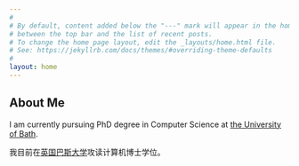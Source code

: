 ```yaml
---
#
# By default, content added below the "---" mark will appear in the home page
# between the top bar and the list of recent posts.
# To change the home page layout, edit the _layouts/home.html file.
# See: https://jekyllrb.com/docs/themes/#overriding-theme-defaults
#
layout: home
---
```


## About Me 
I am currently pursuing PhD degree in Computer Science at [the University of Bath](https://www.bath.ac.uk/). 

我目前在[英国巴斯大学](https://www.bath.ac.uk/)攻读计算机博士学位。